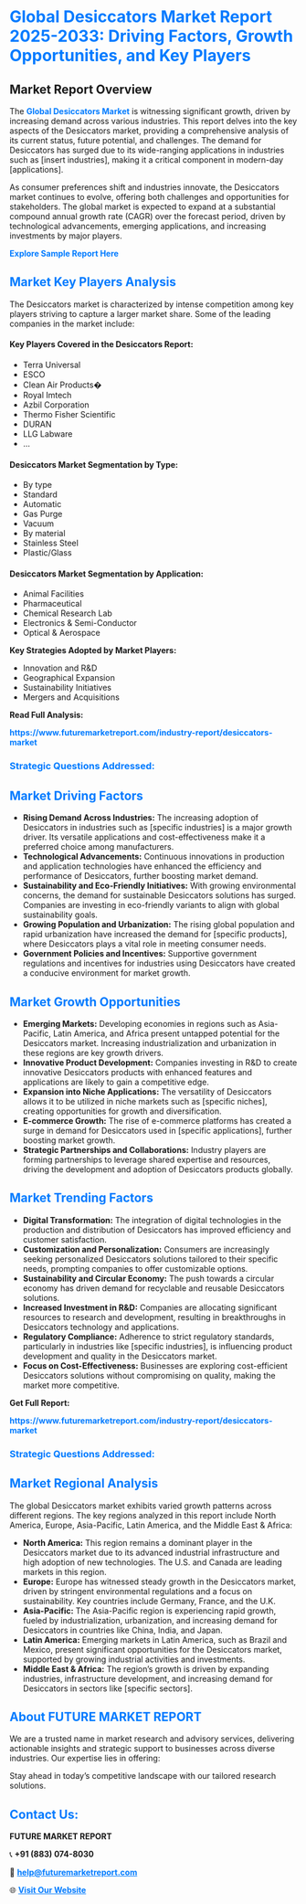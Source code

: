 <h1 style="color: #007BFF;">Global Desiccators Market Report 2025-2033: Driving Factors, Growth Opportunities, and Key Players</h1>

<section id="overview">
<h2>Market Report Overview</h2>
<p>The <a href="https://www.futuremarketreport.com/industry-report/desiccators-market" style="color: #007BFF; text-decoration: none;"><strong>Global Desiccators Market</strong></a> is witnessing significant growth, driven by increasing demand across various industries. This report delves into the key aspects of the Desiccators market, providing a comprehensive analysis of its current status, future potential, and challenges. The demand for Desiccators has surged due to its wide-ranging applications in industries such as [insert industries], making it a critical component in modern-day [applications].</p>
<p>As consumer preferences shift and industries innovate, the Desiccators market continues to evolve, offering both challenges and opportunities for stakeholders. The global market is expected to expand at a substantial compound annual growth rate (CAGR) over the forecast period, driven by technological advancements, emerging applications, and increasing investments by major players.</p>
</section>

<section id="overview">
<p><a href="https://www.futuremarketreport.com/request-sample/reportId=84629" style="color: #007BFF; text-decoration: none;"><strong>Explore Sample Report Here</strong></a></p>
</section>

<section id="key-players">
<h2 style="color: #007BFF;">Market Key Players Analysis</h2>
<p>The Desiccators market is characterized by intense competition among key players striving to capture a larger market share. Some of the leading companies in the market include:</p>
<h4>Key Players Covered in the Desiccators Report:</h4>
<ul><li>Terra Universal</li><li>ESCO</li><li>Clean Air Products�</li><li>Royal Imtech</li><li>Azbil Corporation</li><li>Thermo Fisher Scientific</li><li>DURAN</li><li>LLG Labware</li><li>...</li></ul>
<h4>Desiccators Market Segmentation by Type:</h4>
<ul><li>By type</li><li>Standard</li><li>Automatic</li><li>Gas Purge</li><li>Vacuum</li><li>By material</li><li>Stainless Steel</li><li>Plastic/Glass</li></ul>

<h4>Desiccators Market Segmentation by Application:</h4>
<ul><li>Animal Facilities</li><li>Pharmaceutical</li><li>Chemical Research Lab</li><li>Electronics &amp; Semi-Conductor</li><li>Optical &amp; Aerospace</li></ul>
<p><strong>Key Strategies Adopted by Market Players:</strong></p>
<ul>
<li>Innovation and R&D</li>
<li>Geographical Expansion</li>
<li>Sustainability Initiatives</li>
<li>Mergers and Acquisitions</li>
</ul>
</section>

<section>
<p><strong>Read Full Analysis: </strong></p><a href="https://www.futuremarketreport.com/industry-report/desiccators-market" style="color: #007BFF; text-decoration: none;"><strong>https://www.futuremarketreport.com/industry-report/desiccators-market</strong></a>
<h3 style="color: #007BFF;">Strategic Questions Addressed:</h3>
</section>

<section id="driving-factors">
<h2 style="color: #007BFF;">Market Driving Factors</h2>
<ul>
<li><strong>Rising Demand Across Industries:</strong> The increasing adoption of Desiccators in industries such as [specific industries] is a major growth driver. Its versatile applications and cost-effectiveness make it a preferred choice among manufacturers.</li>
<li><strong>Technological Advancements:</strong> Continuous innovations in production and application technologies have enhanced the efficiency and performance of Desiccators, further boosting market demand.</li>
<li><strong>Sustainability and Eco-Friendly Initiatives:</strong> With growing environmental concerns, the demand for sustainable Desiccators solutions has surged. Companies are investing in eco-friendly variants to align with global sustainability goals.</li>
<li><strong>Growing Population and Urbanization:</strong> The rising global population and rapid urbanization have increased the demand for [specific products], where Desiccators plays a vital role in meeting consumer needs.</li>
<li><strong>Government Policies and Incentives:</strong> Supportive government regulations and incentives for industries using Desiccators have created a conducive environment for market growth.</li>
</ul>
</section>

<section id="growth-opportunities">
<h2 style="color: #007BFF;">Market Growth Opportunities</h2>
<ul>
<li><strong>Emerging Markets:</strong> Developing economies in regions such as Asia-Pacific, Latin America, and Africa present untapped potential for the Desiccators market. Increasing industrialization and urbanization in these regions are key growth drivers.</li>
<li><strong>Innovative Product Development:</strong> Companies investing in R&D to create innovative Desiccators products with enhanced features and applications are likely to gain a competitive edge.</li>
<li><strong>Expansion into Niche Applications:</strong> The versatility of Desiccators allows it to be utilized in niche markets such as [specific niches], creating opportunities for growth and diversification.</li>
<li><strong>E-commerce Growth:</strong> The rise of e-commerce platforms has created a surge in demand for Desiccators used in [specific applications], further boosting market growth.</li>
<li><strong>Strategic Partnerships and Collaborations:</strong> Industry players are forming partnerships to leverage shared expertise and resources, driving the development and adoption of Desiccators products globally.</li>
</ul>
</section>

<section id="trending-factors">
<h2 style="color: #007BFF;">Market Trending Factors</h2>
<ul>
<li><strong>Digital Transformation:</strong> The integration of digital technologies in the production and distribution of Desiccators has improved efficiency and customer satisfaction.</li>
<li><strong>Customization and Personalization:</strong> Consumers are increasingly seeking personalized Desiccators solutions tailored to their specific needs, prompting companies to offer customizable options.</li>
<li><strong>Sustainability and Circular Economy:</strong> The push towards a circular economy has driven demand for recyclable and reusable Desiccators solutions.</li>
<li><strong>Increased Investment in R&D:</strong> Companies are allocating significant resources to research and development, resulting in breakthroughs in Desiccators technology and applications.</li>
<li><strong>Regulatory Compliance:</strong> Adherence to strict regulatory standards, particularly in industries like [specific industries], is influencing product development and quality in the Desiccators market.</li>
<li><strong>Focus on Cost-Effectiveness:</strong> Businesses are exploring cost-efficient Desiccators solutions without compromising on quality, making the market more competitive.</li>
</ul>
</section>

<section>
<p><strong>Get Full Report: </strong></p><a href="https://www.futuremarketreport.com/industry-report/desiccators-market" style="color: #007BFF; text-decoration: none;"><strong>https://www.futuremarketreport.com/industry-report/desiccators-market</strong></a>
<h3 style="color: #007BFF;">Strategic Questions Addressed:</h3>
</section>


<section id="regional-analysis">
<h2 style="color: #007BFF;">Market Regional Analysis</h2>
<p>The global Desiccators market exhibits varied growth patterns across different regions. The key regions analyzed in this report include North America, Europe, Asia-Pacific, Latin America, and the Middle East & Africa:</p>
<ul>
<li><strong>North America:</strong> This region remains a dominant player in the Desiccators market due to its advanced industrial infrastructure and high adoption of new technologies. The U.S. and Canada are leading markets in this region.</li>
<li><strong>Europe:</strong> Europe has witnessed steady growth in the Desiccators market, driven by stringent environmental regulations and a focus on sustainability. Key countries include Germany, France, and the U.K.</li>
<li><strong>Asia-Pacific:</strong> The Asia-Pacific region is experiencing rapid growth, fueled by industrialization, urbanization, and increasing demand for Desiccators in countries like China, India, and Japan.</li>
<li><strong>Latin America:</strong> Emerging markets in Latin America, such as Brazil and Mexico, present significant opportunities for the Desiccators market, supported by growing industrial activities and investments.</li>
<li><strong>Middle East & Africa:</strong> The region’s growth is driven by expanding industries, infrastructure development, and increasing demand for Desiccators in sectors like [specific sectors].</li>
</ul>
</section>

<footer>
<h2 style="color: #007BFF;">About FUTURE MARKET REPORT</h2>
<p>We are a trusted name in market research and advisory services, delivering actionable insights and strategic support to businesses across diverse industries. Our expertise lies in offering:</p>

<p>Stay ahead in today’s competitive landscape with our tailored research solutions.</p>

<h2 style="color: #007BFF;">Contact Us:</h2>
<p><strong>FUTURE MARKET REPORT</strong></p>
<p>📞 <strong>+91 (883) 074-8030</strong></p>
<p>📧 <strong><a href="mailto:help@futuremarketreport.com" style="color: #007BFF;">help@futuremarketreport.com</a></strong></p>
<p>🌐 <strong><a href="https://www.futuremarketreport.com/" style="color: #007BFF;">Visit Our Website</a></strong></p>
</footer>
